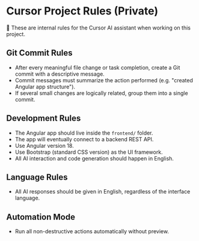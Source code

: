 # Cursor Project Rules (Private)

🧠 These are internal rules for the Cursor AI assistant when working on this project.

## Git Commit Rules

- After every meaningful file change or task completion, create a Git commit with a descriptive message.
- Commit messages must summarize the action performed (e.g. "created Angular app structure").
- If several small changes are logically related, group them into a single commit.

## Development Rules

- The Angular app should live inside the `frontend/` folder.
- The app will eventually connect to a backend REST API.
- Use Angular version 18.
- Use Bootstrap (standard CSS version) as the UI framework.
- All AI interaction and code generation should happen in English.

## Language Rules

- All AI responses should be given in English, regardless of the interface language.

## Automation Mode
- Run all non-destructive actions automatically without preview.

